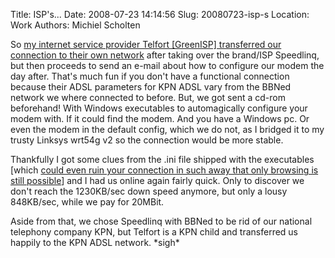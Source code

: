 Title: ISP's...
Date: 2008-07-23 14:14:56
Slug: 20080723-isp-s
Location: Work
Authors: Michiel Scholten

<p>So <a href="http://aquariusoft.org/~mbscholt/index.php?rantid=720">my internet service provider Telfort [GreenISP] transferred our connection to their own network</a> after taking over the brand/ISP Speedlinq, but then proceeds to send an e-mail about how to configure our modem the day after. That's much fun if you don't have a functional connection because their ADSL parameters for KPN ADSL vary from the BBNed network we where connected to before. But, we got sent a cd-rom beforehand! With Windows executables to automagically configure your modem with. If it could find the modem. And you have a Windows pc. Or even the modem in the default config, which we do not, as I bridged it to my trusty Linksys wrt54g v2 so the connection would be more stable.</p>

<p>Thankfully I got some clues from the .ini file shipped with the executables [which <a href="http://klantenservice.internet.telfort.nl/Belangrijke-aanvulling-op-cd-rom-(Speedlinq).aspx">could even ruin your connection in such away that only browsing is still possible</a>] and I had us online again fairly quick. Only to discover we don't reach the 1230KB/sec down speed anymore, but only a lousy 848KB/sec, while we pay for 20MBit.</p>

<p>Aside from that, we chose Speedlinq with BBNed to be rid of our national telephony company KPN, but Telfort is a KPN child and transferred us happily to the KPN ADSL network. *sigh*</p>